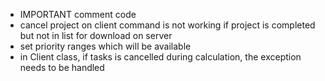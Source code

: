 - IMPORTANT comment code
- cancel project on client command is not working if project is completed but not in list for download on server
- set priority ranges which will be available
- in Client class, if tasks is cancelled during calculation, the exception needs to be handled